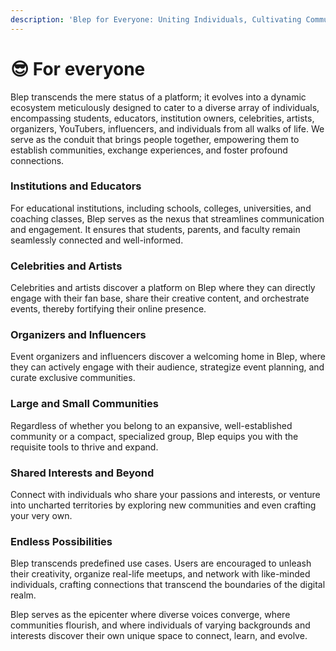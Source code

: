 ```yaml
---
description: 'Blep for Everyone: Uniting Individuals, Cultivating Communities'
---
```


# 😎 For everyone

Blep transcends the mere status of a platform; it evolves into a dynamic ecosystem meticulously designed to cater to a diverse array of individuals, encompassing students, educators, institution owners, celebrities, artists, organizers, YouTubers, influencers, and individuals from all walks of life. We serve as the conduit that brings people together, empowering them to establish communities, exchange experiences, and foster profound connections.

### **Institutions and Educators**

For educational institutions, including schools, colleges, universities, and coaching classes, Blep serves as the nexus that streamlines communication and engagement. It ensures that students, parents, and faculty remain seamlessly connected and well-informed.

### **Celebrities and Artists**

Celebrities and artists discover a platform on Blep where they can directly engage with their fan base, share their creative content, and orchestrate events, thereby fortifying their online presence.

### **Organizers and Influencers**

Event organizers and influencers discover a welcoming home in Blep, where they can actively engage with their audience, strategize event planning, and curate exclusive communities.

### **Large and Small Communities**

Regardless of whether you belong to an expansive, well-established community or a compact, specialized group, Blep equips you with the requisite tools to thrive and expand.

### **Shared Interests and Beyond**

Connect with individuals who share your passions and interests, or venture into uncharted territories by exploring new communities and even crafting your very own.

### **Endless Possibilities**

Blep transcends predefined use cases. Users are encouraged to unleash their creativity, organize real-life meetups, and network with like-minded individuals, crafting connections that transcend the boundaries of the digital realm.

Blep serves as the epicenter where diverse voices converge, where communities flourish, and where individuals of varying backgrounds and interests discover their own unique space to connect, learn, and evolve.
